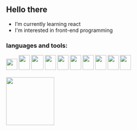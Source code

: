 ## Hello there 
- I’m currently learning react
- I'm interested in front-end programming
### languages and tools:
<div style = display flex; margin-bottom=10px; >
<code><img height="30" src="https://cdn.jsdelivr.net/gh/devicons/devicon/icons/html5/html5-original.svg"></code>
<code><img loading="lazy" src="https://cdn.jsdelivr.net/gh/devicons/devicon/icons/css3/css3-original.svg" width="30" height="40"/></code>
<code><img loading="lazy" src="https://cdn.jsdelivr.net/gh/devicons/devicon/icons/java/java-original.svg" width="33" height="40"/></code>
<code><img loading="lazy" src="https://cdn.jsdelivr.net/gh/devicons/devicon/icons/javascript/javascript-original.svg" width="30" height="40"/></code>
<code><img loading="lazy" src="https://cdn.jsdelivr.net/gh/devicons/devicon/icons/c/c-original.svg" width="30" height="40"/></code>
<code><img loading="lazy" src="https://cdn.jsdelivr.net/gh/devicons/devicon/icons/python/python-original.svg" width="30" height="40"/></code>
<code><img loading="lazy" src="https://cdn.jsdelivr.net/gh/devicons/devicon/icons/mysql/mysql-original.svg" width="30" height="40"/></code>
<code><img loading="lazy" src="https://cdn.jsdelivr.net/gh/devicons/devicon/icons/vscode/vscode-original.svg" width="30" height="40"/></code>
<code><img loading="lazy" src="https://cdn.jsdelivr.net/gh/devicons/devicon/icons/react/react-original.svg" width="30" height="40"/></code>
<code><img loading="lazy" src="https://cdn.jsdelivr.net/gh/devicons/devicon/icons/figma/figma-original.svg" width="30" height="40"/></code>

</div>
<br>

<div>
<a href="https://github.com/seu-usuário-aqui">
<img loading="lazy" height="130em" src="https://github-readme-stats.vercel.app/api/top-langs/?username=paolajulie&layout=compact&langs_count=7&theme=dracula"/>
</div>

<!--
**paolajulie/paolajulie** is a ✨ _special_ ✨ repository because its `README.md` (this file) appears on your GitHub profile.

Here are some ideas to get you started:

- 🔭 I’m currently working on ...
-  ...
- 👯 I’m looking to collaborate on ...
- 🤔 I’m looking for help with ...
- 💬 Ask me about ...
- 📫 How to reach me: ...
- 😄 Pronouns: ...
- ⚡ Fun fact: ...
-->

